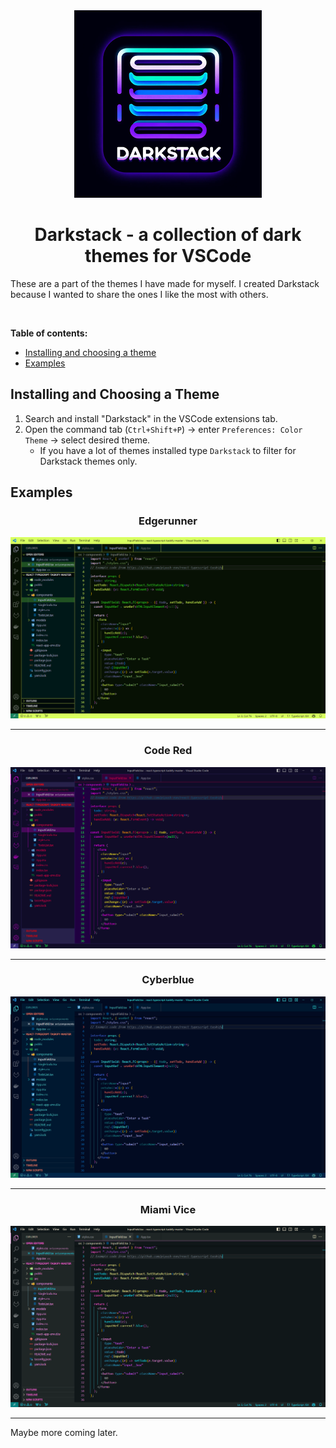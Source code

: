 <div align="center"><img  src="https://raw.githubusercontent.com/NoxQ/Darkstack/main/assets/Darkstack_logo_fullsize.png" width="300" height="300"/> </div>


<div align="center"><h1>Darkstack - a collection of dark themes for VSCode</h1></div>
These are a part of the themes I have made for myself. I created Darkstack because I wanted to share the ones I like the most with others.  

 &nbsp;
 &nbsp;

**Table of contents:**  
  - [Installing and choosing a theme](#item-one) 
  - [Examples](#item-two) 


<a id="item-one" />

## Installing and Choosing a Theme
1. Search and install "Darkstack" in the VSCode extensions tab.
2. Open the command tab (``Ctrl+Shift+P``)  -> enter ``Preferences: Color Theme`` -> select desired theme.
   - If you have a lot of themes installed type ``Darkstack`` to filter for Darkstack themes only.

<a id="item-two" />

## Examples

<div align="center"><h3>Edgerunner</h1></div>

![Edgerunner theme screenshot](https://raw.githubusercontent.com/NoxQ/Darkstack/main/assets/edgerunner_example.png)

---
<div align="center"><h3>Code Red</h1></div>

![Code Redtheme screenshot](https://raw.githubusercontent.com/NoxQ/Darkstack/main/assets/codered_example.png)

---
<div align="center"><h3>Cyberblue</h1></div>

![Code Redtheme screenshot](https://raw.githubusercontent.com/NoxQ/Darkstack/main/assets/cyberblue_example.png)

---
<div align="center"><h3>Miami Vice</h1></div>

![Code Redtheme screenshot](https://raw.githubusercontent.com/NoxQ/Darkstack/main/assets/miamivice_example.png)

---

Maybe more coming later. 
